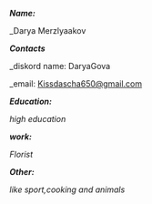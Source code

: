 ***Name:***

_Darya Merzlyaakov

***Contacts***

_diskord name: DaryaGova

_email: Kissdascha650@gmail.com

***Education:***

_high education_

***work:***

_Florist_

***Other:***

_like sport,cooking and animals_
